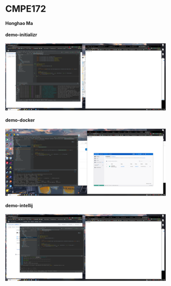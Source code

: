 # CMPE172
#### Honghao Ma

#### demo-initializr
![My Image](images/demo-initializr.png)

#### demo-docker
![My Image](images/demo-docker.png)

#### demo-intellij
![My Image](images/demo-intellij.png)
